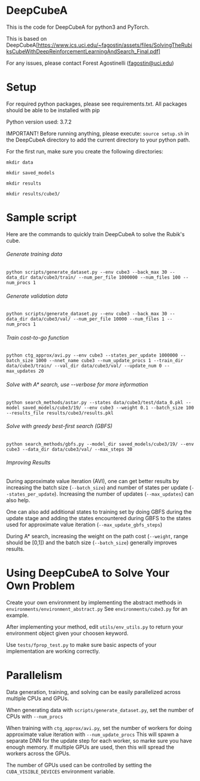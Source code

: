 # DeepCubeA
This is the code for DeepCubeA for python3 and PyTorch.

This is based on DeepCubeA[https://www.ics.uci.edu/~fagostin/assets/files/SolvingTheRubiksCubeWithDeepReinforcementLearningAndSearch_Final.pdf]

For any issues, please contact Forest Agostinelli (fagostin@uci.edu)

# Setup
For required python packages, please see requirements.txt.
All packages should be able to be installed with pip

Python version used: 3.7.2

IMPORTANT! Before running anything, please execute: `source setup.sh` in the DeepCubeA directory to add the current directory to your python path.

For the first run, make sure you create the following directories:

`mkdir data`

`mkdir saved_models`

`mkdir results`

`mkdir results/cube3/`

# Sample script
Here are the commands to quickly train DeepCubeA to solve the Rubik's cube.
###### Generate training data
`python scripts/generate_dataset.py --env cube3 --back_max 30 --data_dir data/cube3/train/ --num_per_file 1000000 --num_files 100 --num_procs 1`

###### Generate validation data
`python scripts/generate_dataset.py --env cube3 --back_max 30 --data_dir data/cube3/val/ --num_per_file 10000 --num_files 1 --num_procs 1`

###### Train cost-to-go function
`python ctg_approx/avi.py --env cube3 --states_per_update 1000000 --batch_size 1000 --nnet_name cube3 --num_update_procs 1 --train_dir data/cube3/train/ --val_dir data/cube3/val/ --update_num 0 --max_updates 20`

###### Solve with A* search, use --verbose for more information
`python search_methods/astar.py --states data/cube3/test/data_0.pkl --model saved_models/cube3/19/ --env cube3 --weight 0.1 --batch_size 100 --results_file results/cube3/results.pkl`

###### Solve with greedy best-first search (GBFS)
`python search_methods/gbfs.py --model_dir saved_models/cube3/19/ --env cube3 --data_dir data/cube3/val/ --max_steps 30`

###### Improving Results
During approximate value iteration (AVI), one can get better results by increasing the batch size (`--batch_size`) and number of states per update (`--states_per_update`). Increasing the number of updates (`--max_updates`) can also help.

One can also add additional states to training set by doing GBFS during the update stage and adding the states encountered during GBFS to the states used for approximate value iteration (`--max_update_gbfs_steps`)

During A* search, increasing the weight on the path cost (`--weight`, range should be [0,1]) and the batch size (`--batch_size`) generally improves results.

# Using DeepCubeA to Solve Your Own Problem
Create your own environment by implementing the abstract methods in `environments/environment_abstract.py`
See `environments/cube3.py` for an example.

After implementing your method, edit `utils/env_utils.py` to return your environment object given your choosen keyword.

Use `tests/fprop_test.py` to make sure basic aspects of your implementation are working correctly.

# Parallelism
Data generation, training, and solving can be easily parallelized across multiple CPUs and GPUs.

When generating data with `scripts/generate_dataset.py`, set the number of CPUs with `--num_procs`

When training with `ctg_approx/avi.py`, set the number of workers for doing approximate value iteration with `--num_update_procs`
This will spawn a separate DNN for the update step for each worker, so marke sure you have enough memory.
If multiple GPUs are used, then this will spread the workers across the GPUs.

The number of GPUs used can be controlled by setting the `CUDA_VISIBLE_DEVICES` environment variable.
